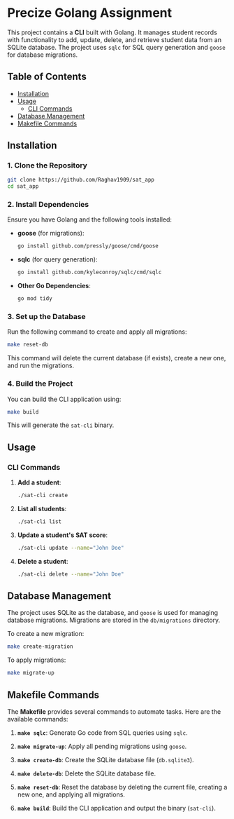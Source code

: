 # Precize Golang Assignment

This project contains a **CLI** built with Golang. It manages student records with functionality to add, update, delete, and retrieve student data from an SQLite database. The project uses `sqlc` for SQL query generation and `goose` for database migrations.

## Table of Contents

- [Installation](#installation)
- [Usage](#usage)
  - [CLI Commands](#cli-commands)
- [Database Management](#database-management)
- [Makefile Commands](#makefile-commands)

## Installation

### 1. Clone the Repository

```bash
git clone https://github.com/Raghav1909/sat_app
cd sat_app
```

### 2. Install Dependencies

Ensure you have Golang and the following tools installed:

- **goose** (for migrations):

  ```bash
  go install github.com/pressly/goose/cmd/goose
  ```

- **sqlc** (for query generation):

  ```bash
  go install github.com/kyleconroy/sqlc/cmd/sqlc
  ```

- **Other Go Dependencies**:

  ```bash
  go mod tidy
  ```

### 3. Set up the Database

Run the following command to create and apply all migrations:

```bash
make reset-db
```

This command will delete the current database (if exists), create a new one, and run the migrations.

### 4. Build the Project

You can build the CLI application using:

```bash
make build
```

This will generate the `sat-cli` binary.

## Usage

### CLI Commands

1. **Add a student**:

   ```bash
   ./sat-cli create
   ```

2. **List all students**:

   ```bash
   ./sat-cli list
   ```

3. **Update a student's SAT score**:

   ```bash
   ./sat-cli update --name="John Doe"
   ```

4. **Delete a student**:

   ```bash
   ./sat-cli delete --name="John Doe"
   ```
## Database Management

The project uses SQLite as the database, and `goose` is used for managing database migrations. Migrations are stored in the `db/migrations` directory.

To create a new migration:

```bash
make create-migration
```

To apply migrations:

```bash
make migrate-up
```

## Makefile Commands

The **Makefile** provides several commands to automate tasks. Here are the available commands:

1. **`make sqlc`**: Generate Go code from SQL queries using `sqlc`.
   
2. **`make migrate-up`**: Apply all pending migrations using `goose`.

3. **`make create-db`**: Create the SQLite database file (`db.sqlite3`).

4. **`make delete-db`**: Delete the SQLite database file.

5. **`make reset-db`**: Reset the database by deleting the current file, creating a new one, and applying all migrations.

6. **`make build`**: Build the CLI application and output the binary (`sat-cli`).
